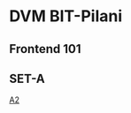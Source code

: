 # DVM BIT-Pilani
## Frontend 101
## SET-A
[A2](https://meliodas113.github.io/front-end-101/SET-A/A2)


